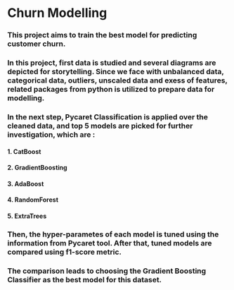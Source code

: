 # Churn Modelling

### This project aims to train the best model for predicting customer churn.

### In this project, first data is studied and several diagrams are depicted for storytelling. Since we face with unbalanced data, categorical data, outliers, unscaled data and exess of features, related packages from python is utilized to prepare data for modelling. 
### In the next step, Pycaret Classification is applied over the cleaned data, and top 5 models are picked for further investigation, which are :

#### 1. CatBoost
#### 2. GradientBoosting
#### 3. AdaBoost
#### 4. RandomForest
#### 5. ExtraTrees

### Then, the hyper-parametes of each model is tuned using the information from Pycaret tool. After that, tuned models are compared using f1-score metric.
### The comparison leads to choosing the Gradient Boosting Classifier as the best model for this dataset.
